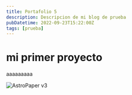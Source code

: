 ```yaml
---
title: Portafolio 5
description: Descripcion de mi blog de prueba
pubDatetime: 2022-09-23T15:22:00Z
tags: [prueba]
---
```


# mi primer proyecto

aaaaaaaaa

![AstroPaper v3](@assets/images/placeholder.png)
